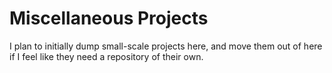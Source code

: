 # Miscellaneous Projects

I plan to initially dump small-scale projects here, and move them out of here if I feel like they need a repository of their own.
